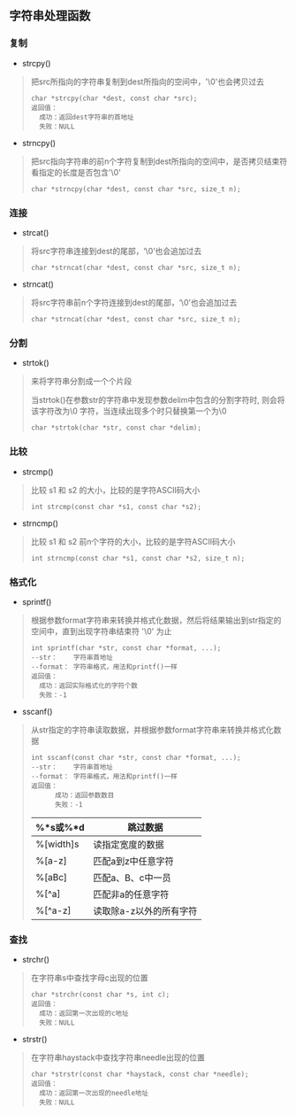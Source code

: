 ## 字符串处理函数

### 复制

- strcpy()

> 把src所指向的字符串复制到dest所指向的空间中，'\0'也会拷贝过去
>
> ```
> char *strcpy(char *dest, const char *src);
> 返回值：
> 	成功：返回dest字符串的首地址
> 	失败：NULL
> ```

- strncpy()

> 把src指向字符串的前n个字符复制到dest所指向的空间中，是否拷贝结束符看指定的长度是否包含'\0'
>
> ```
> char *strncpy(char *dest, const char *src, size_t n);
> ```

### 连接

- strcat()

> 将src字符串连接到dest的尾部，‘\0’也会追加过去
>
> ```
> char *strncat(char *dest, const char *src, size_t n);
> ```

- strncat()

> 将src字符串前n个字符连接到dest的尾部，‘\0’也会追加过去
>
> ```
> char *strncat(char *dest, const char *src, size_t n);
> ```
>

### 分割

- strtok()

> 来将字符串分割成一个个片段
>
> 当strtok()在参数str的字符串中发现参数delim中包含的分割字符时, 则会将该字符改为\0 字符，当连续出现多个时只替换第一个为\0
>
> ```
> char *strtok(char *str, const char *delim);
> ```

### 比较

- strcmp()

> 比较 s1 和 s2 的大小，比较的是字符ASCII码大小
>
> ```
> int strcmp(const char *s1, const char *s2);
> ```

- strncmp()

> 比较 s1 和 s2 前n个字符的大小，比较的是字符ASCII码大小
>
> ```
> int strncmp(const char *s1, const char *s2, size_t n);
> ```

### 格式化

- sprintf()

> 根据参数format字符串来转换并格式化数据，然后将结果输出到str指定的空间中，直到出现字符串结束符 '\0'  为止
>
> ```
> int sprintf(char *str, const char *format, ...);
> --str：	字符串首地址
> --format：	字符串格式，用法和printf()一样
> 返回值：
> 	成功：返回实际格式化的字符个数
> 	失败：-1
> ```

- sscanf()

> 从str指定的字符串读取数据，并根据参数format字符串来转换并格式化数据
>
> ```
> int sscanf(const char *str, const char *format, ...);
> --str：	字符串首地址
> --format：	字符串格式，用法和printf()一样
> 返回值：
> 		成功：返回参数数目
> 		失败：-1
> ```
>
> | %*s或%*d  | 跳过数据                |
> | --------- | ----------------------- |
> | %[width]s | 读指定宽度的数据        |
> | %[a-z]    | 匹配a到z中任意字符      |
> | %[aBc]    | 匹配a、B、c中一员       |
> | %[^a]     | 匹配非a的任意字符       |
> | %[^a-z]   | 读取除a-z以外的所有字符 |
>
> 

### 查找

- strchr()

> 在字符串s中查找字母c出现的位置
>
> ```
> char *strchr(const char *s, int c);
> 返回值：
> 	成功：返回第一次出现的c地址
> 	失败：NULL
> ```

- strstr()

> 在字符串haystack中查找字符串needle出现的位置
>
> ```
> char *strstr(const char *haystack, const char *needle);
> 返回值：
> 	成功：返回第一次出现的needle地址
> 	失败：NULL
> ```
